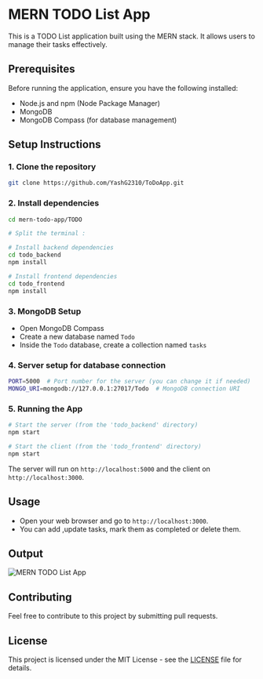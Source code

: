 # MERN TODO List App

This is a TODO List application built using the MERN stack. It allows users to manage their tasks effectively.

## Prerequisites

Before running the application, ensure you have the following installed:
- Node.js and npm (Node Package Manager)
- MongoDB
- MongoDB Compass (for database management)

## Setup Instructions

### 1. Clone the repository

```bash
git clone https://github.com/YashG2310/ToDoApp.git
```

### 2. Install dependencies

```bash
cd mern-todo-app/TODO

# Split the terminal :

# Install backend dependencies
cd todo_backend
npm install

# Install frontend dependencies
cd todo_frontend
npm install
```

### 3. MongoDB Setup

- Open MongoDB Compass
- Create a new database named `Todo`
- Inside the `Todo` database, create a collection named `tasks`

### 4. Server setup for database connection

```bash
PORT=5000  # Port number for the server (you can change it if needed)
MONGO_URI=mongodb://127.0.0.1:27017/Todo  # MongoDB connection URI
```

### 5. Running the App

```bash
# Start the server (from the 'todo_backend' directory)
npm start

# Start the client (from the 'todo_frontend' directory)
npm start
```

The server will run on `http://localhost:5000` and the client on `http://localhost:3000`.

## Usage

- Open your web browser and go to `http://localhost:3000`.
- You can add ,update tasks, mark them as completed or delete them.

## Output

![MERN TODO List App](https://drive.google.com/uc?id=135HfGq09XYieu-1sG9pQeQ41Sx1ytZ1m)

## Contributing

Feel free to contribute to this project by submitting pull requests.

## License

This project is licensed under the MIT License - see the [LICENSE](https://github.com/AtharvaKulkarniIT/mern-todo-app/blob/main/LICENSE) file for details.



